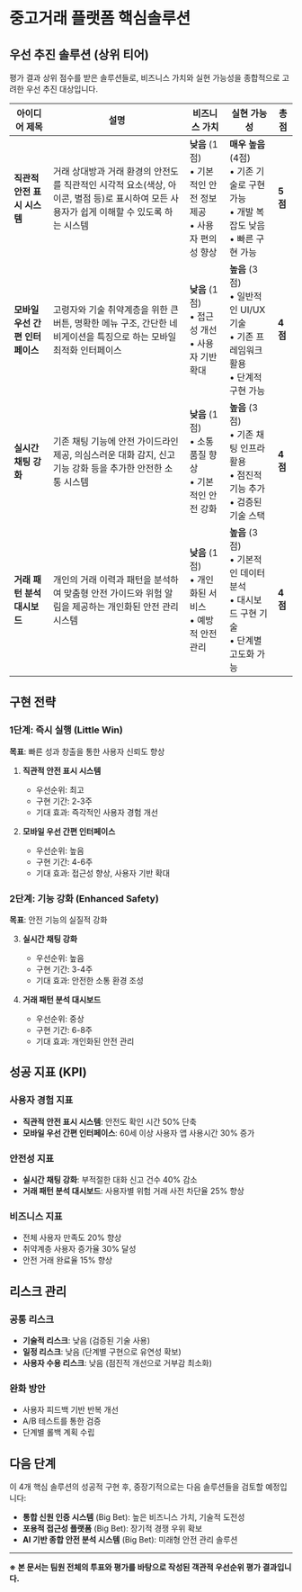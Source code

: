 # 중고거래 플랫폼 핵심솔루션

## 우선 추진 솔루션 (상위 티어)

평가 결과 상위 점수를 받은 솔루션들로, 비즈니스 가치와 실현 가능성을 종합적으로 고려한 우선 추진 대상입니다.

| 아이디어 제목 | 설명 | 비즈니스 가치 | 실현 가능성 | 총점 |
|---------------|------|---------------|-------------|------|
| **직관적 안전 표시 시스템** | 거래 상대방과 거래 환경의 안전도를 직관적인 시각적 요소(색상, 아이콘, 별점 등)로 표시하여 모든 사용자가 쉽게 이해할 수 있도록 하는 시스템 | **낮음** (1점)<br/>• 기본적인 안전 정보 제공<br/>• 사용자 편의성 향상 | **매우 높음** (4점)<br/>• 기존 기술로 구현 가능<br/>• 개발 복잡도 낮음<br/>• 빠른 구현 가능 | **5점** |
| **모바일 우선 간편 인터페이스** | 고령자와 기술 취약계층을 위한 큰 버튼, 명확한 메뉴 구조, 간단한 네비게이션을 특징으로 하는 모바일 최적화 인터페이스 | **낮음** (1점)<br/>• 접근성 개선<br/>• 사용자 기반 확대 | **높음** (3점)<br/>• 일반적인 UI/UX 기술<br/>• 기존 프레임워크 활용<br/>• 단계적 구현 가능 | **4점** |
| **실시간 채팅 강화** | 기존 채팅 기능에 안전 가이드라인 제공, 의심스러운 대화 감지, 신고 기능 강화 등을 추가한 안전한 소통 시스템 | **낮음** (1점)<br/>• 소통 품질 향상<br/>• 기본적인 안전 강화 | **높음** (3점)<br/>• 기존 채팅 인프라 활용<br/>• 점진적 기능 추가<br/>• 검증된 기술 스택 | **4점** |
| **거래 패턴 분석 대시보드** | 개인의 거래 이력과 패턴을 분석하여 맞춤형 안전 가이드와 위험 알림을 제공하는 개인화된 안전 관리 시스템 | **낮음** (1점)<br/>• 개인화된 서비스<br/>• 예방적 안전 관리 | **높음** (3점)<br/>• 기본적인 데이터 분석<br/>• 대시보드 구현 기술<br/>• 단계별 고도화 가능 | **4점** |

## 구현 전략

### 1단계: 즉시 실행 (Little Win)
**목표**: 빠른 성과 창출을 통한 사용자 신뢰도 향상

1. **직관적 안전 표시 시스템**
   - 우선순위: 최고
   - 구현 기간: 2-3주
   - 기대 효과: 즉각적인 사용자 경험 개선

2. **모바일 우선 간편 인터페이스**
   - 우선순위: 높음
   - 구현 기간: 4-6주
   - 기대 효과: 접근성 향상, 사용자 기반 확대

### 2단계: 기능 강화 (Enhanced Safety)
**목표**: 안전 기능의 실질적 강화

3. **실시간 채팅 강화**
   - 우선순위: 높음
   - 구현 기간: 3-4주
   - 기대 효과: 안전한 소통 환경 조성

4. **거래 패턴 분석 대시보드**
   - 우선순위: 중상
   - 구현 기간: 6-8주
   - 기대 효과: 개인화된 안전 관리

## 성공 지표 (KPI)

### 사용자 경험 지표
- **직관적 안전 표시 시스템**: 안전도 확인 시간 50% 단축
- **모바일 우선 간편 인터페이스**: 60세 이상 사용자 앱 사용시간 30% 증가

### 안전성 지표
- **실시간 채팅 강화**: 부적절한 대화 신고 건수 40% 감소
- **거래 패턴 분석 대시보드**: 사용자별 위험 거래 사전 차단율 25% 향상

### 비즈니스 지표
- 전체 사용자 만족도 20% 향상
- 취약계층 사용자 증가율 30% 달성
- 안전 거래 완료율 15% 향상

## 리스크 관리

### 공통 리스크
- **기술적 리스크**: 낮음 (검증된 기술 사용)
- **일정 리스크**: 낮음 (단계별 구현으로 유연성 확보)
- **사용자 수용 리스크**: 낮음 (점진적 개선으로 거부감 최소화)

### 완화 방안
- 사용자 피드백 기반 반복 개선
- A/B 테스트를 통한 검증
- 단계별 롤백 계획 수립

## 다음 단계

이 4개 핵심 솔루션의 성공적 구현 후, 중장기적으로는 다음 솔루션들을 검토할 예정입니다:

- **통합 신원 인증 시스템** (Big Bet): 높은 비즈니스 가치, 기술적 도전성
- **포용적 접근성 플랫폼** (Big Bet): 장기적 경쟁 우위 확보
- **AI 기반 종합 안전 분석 시스템** (Big Bet): 미래형 안전 관리 솔루션

---

**※ 본 문서는 팀원 전체의 투표와 평가를 바탕으로 작성된 객관적 우선순위 평가 결과입니다.**